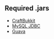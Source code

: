 Required .jars
--------------
* [CraftBukkit](http://dl.bukkit.org/latest-dev/craftbukkit-dev.jar)
* [MySQL JDBC](http://dev.mysql.com/downloads/connector/j/)
* [Guava](https://code.google.com/p/guava-libraries/)
